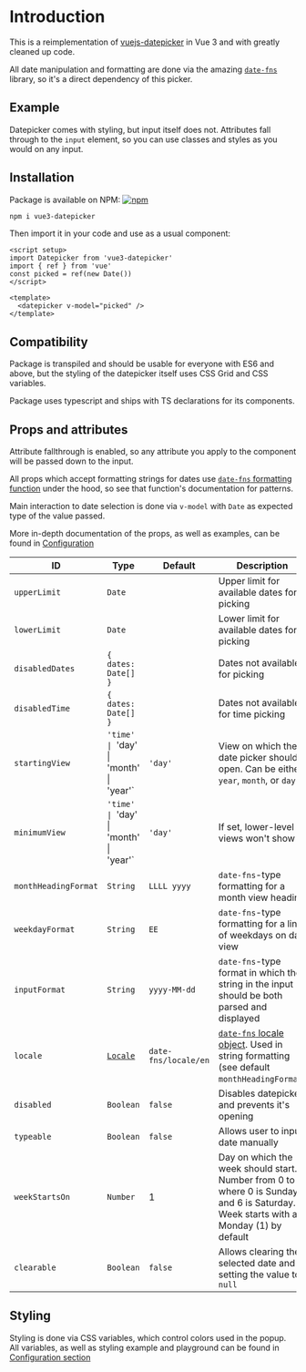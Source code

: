 <script setup>
import Datepicker from '../src/datepicker/Datepicker.vue'
import { ref } from 'vue'
const picked = ref(new Date())

</script>

# Introduction

This is a reimplementation of [vuejs-datepicker](https://github.com/icehaunter/vuejs-datepicker) in Vue 3 and with greatly cleaned up code.

All date manipulation and formatting are done via the amazing [`date-fns`](https://date-fns.org/) library, so it's a direct dependency of this picker.

## Example

Datepicker comes with styling, but input itself does not. Attributes fall through to the `input` element, so you can use classes and styles as you would on any input.

<datepicker v-model="picked" />


## Installation

Package is available on NPM: [![npm](https://img.shields.io/npm/v/vue3-datepicker)](https://www.npmjs.com/package/vue3-datepicker)

```sh
npm i vue3-datepicker
```

Then import it in your code and use as a usual component:

```vue
<script setup>
import Datepicker from 'vue3-datepicker'
import { ref } from 'vue'
const picked = ref(new Date())
</script>

<template>
  <datepicker v-model="picked" />
</template>
```


## Compatibility

Package is transpiled and should be usable for everyone with ES6 and above, but the styling of the datepicker itself uses CSS Grid and CSS variables.

Package uses typescript and ships with TS declarations for its components.

## Props and attributes
Attribute fallthrough is enabled, so any attribute you apply to the component will be passed down to the input.

All props which accept formatting strings for dates use [`date-fns` formatting function](https://date-fns.org/docs/format) under the hood, so see that function's documentation for patterns.

Main interaction to date selection is done via `v-model` with `Date` as expected type of the value passed.

More in-depth documentation of the props, as well as examples, can be found in [Configuration](/config)

|ID|Type|Default|Description
|---|---|---|---|
|`upperLimit`|`Date`||Upper limit for available dates for picking|
|`lowerLimit`|`Date`||Lower limit for available dates for picking|
|`disabledDates`|`{ dates: Date[] }`||Dates not available for picking|
|`disabledTime`|`{ dates: Date[] }`||Dates not available for time picking|
|`startingView`| `'time' \| `'day' \| 'month' \| 'year'` | `'day'` |View on which the date picker should open. Can be either `year`, `month`, or `day` |
|`minimumView`| `'time' \| `'day' \| 'month' \| 'year'` | `'day'` |If set, lower-level views won't show |
| `monthHeadingFormat` | `String` | `LLLL yyyy` | `date-fns`-type formatting for a month view heading
| `weekdayFormat` | `String` | `EE` | `date-fns`-type formatting for a line of weekdays on day view
| `inputFormat` | `String` | `yyyy-MM-dd` | `date-fns`-type format in which the string in the input should be both parsed and displayed |
| `locale` | [`Locale`](https://date-fns.org/v2.16.1/docs/I18n#usage) | `date-fns/locale/en` | [`date-fns` locale object](https://date-fns.org/v2.16.1/docs/I18n#usage). Used in string formatting (see default `monthHeadingFormat`)
| `disabled` | `Boolean` | `false` | Disables datepicker and prevents it's opening
| `typeable` | `Boolean` | `false` | Allows user to input date manually
| `weekStartsOn` | `Number` | 1 | Day on which the week should start. Number from 0 to 6, where 0 is Sunday and 6 is Saturday. Week starts with a Monday (1) by default |
| `clearable` | `Boolean` | `false` | Allows clearing the selected date and setting the value to `null` |

## Styling

Styling is done via CSS variables, which control colors used in the popup. All variables, as well as styling example and playground can be found in [Configuration section](/config.html#styling-example-and-playground)
